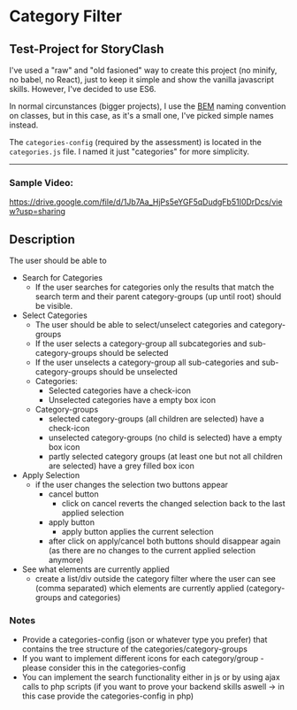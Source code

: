 # Category Filter

## Test-Project for StoryClash

I've used a "raw" and "old fasioned" way to create this project (no minify, no babel, no React), just to keep it simple and show the vanilla javascript skills. However, I've decided to use ES6.

In normal circunstances (bigger projects), I use the [BEM](http://getbem.com/naming/) naming convention on classes, but in this case, as it's a small one, I've picked simple names instead.

The `categories-config` (required by the assessment) is located in the `categories.js` file. I named it just "categories" for more simplicity.

---

### Sample Video:

https://drive.google.com/file/d/1Jb7Aa_HjPs5eYGF5qDudgFb51I0DrDcs/view?usp=sharing

## Description

The user should be able to

- Search for Categories
  - If the user searches for categories only the results that match the search term and their parent category-groups (up until root) should be visible.
- Select Categories
  - The user should be able to select/unselect categories and category-groups
  - If the user selects a category-group all subcategories and sub-category-groups should be selected
  - If the user unselects a category-group all sub-categories and sub-category-groups should be unselected
  - Categories:
    - Selected categories have a check-icon
    - Unselected categories have a empty box icon
  - Category-groups
    - selected category-groups (all children are selected) have a check-icon
    - unselected category-groups (no child is selected) have a empty box icon
    - partly selected category groups (at least one but not all children are selected) have a grey filled box icon
- Apply Selection
  - if the user changes the selection two buttons appear
    - cancel button
      - click on cancel reverts the changed selection back to the last applied selection
    - apply button
      - apply button applies the current selection
    - after click on apply/cancel both buttons should disappear again (as there are no changes to the current applied selection anymore)
- See what elements are currently applied
  - create a list/div outside the category filter where the user can see (comma separated) which elements are currently applied (category-groups and categories)

### Notes

- Provide a categories-config (json or whatever type you prefer) that contains the tree structure of the categories/category-groups
- If you want to implement different icons for each category/group - please consider this in the categories-config
- You can implement the search functionality either in js or by using ajax calls to php scripts (if you want to prove your backend skills aswell -> in this case provide the categories-config in php)
